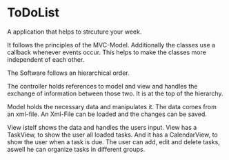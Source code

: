 # ToDoList
A application that helps to strcuture your week.

It follows the principles of the MVC-Model.
Additionally the classes use a callback whenever events occur.
This helps to make the classes more independent of each other.

The Software follows an hierarchical order.

The controller holds references to model and view and handles the exchange of information between those two.
It is at the top of the hierarchy.

Model holds the necessary data and manipulates it.
The data comes from an xml-file.
An Xml-File can be loaded and the changes can be saved.

View istelf shows the data and handles the users input.
View has a TaskView, to show the user all loaded tasks.
And it has a CalendarView, to show the user when a task is due.
The user can add, edit and delete tasks, aswell he can organize tasks in different groups.
